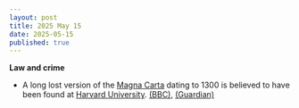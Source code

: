 ```yaml
---
layout: post
title: 2025 May 15
date: 2025-05-15
published: true
---
```



**Law and crime**

* A long lost version of the [Magna Carta](https://en.wikipedia.org/wiki/Magna_Carta "Magna Carta") dating to 1300 is believed to have been found at [Harvard University](https://en.wikipedia.org/wiki/Harvard_University "Harvard University"). [(BBC)](https://www.bbc.com/news/articles/cm23zjknre7o), [(Guardian)](https://www.theguardian.com/uk-news/2025/may/15/harvards-unofficial-copy-of-magna-carta-is-actually-an-original-experts-say)
